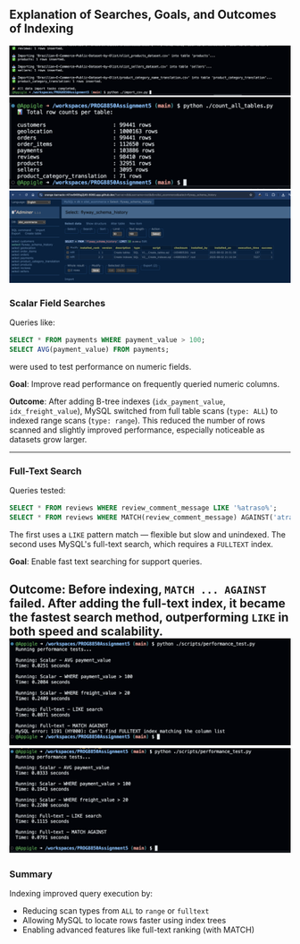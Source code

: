 
## Explanation of Searches, Goals, and Outcomes of Indexing
![import_csv_02](./screenshots/import_csv_02.png)
![data_count_by_table](./screenshots/data_count_by_table.png)
![flayway_sql_migration_v2](./screenshots/flayway_sql_migration_v2.png)

### Scalar Field Searches

Queries like:
```sql
SELECT * FROM payments WHERE payment_value > 100;
SELECT AVG(payment_value) FROM payments;
````

were used to test performance on numeric fields. 

**Goal**: Improve read performance on frequently queried numeric columns.

**Outcome**:
After adding B-tree indexes (`idx_payment_value`, `idx_freight_value`), MySQL switched from full table scans (`type: ALL`) to indexed range scans (`type: range`). This reduced the number of rows scanned and slightly improved performance, especially noticeable as datasets grow larger.

---

### Full-Text Search

Queries tested:

```sql
SELECT * FROM reviews WHERE review_comment_message LIKE '%atraso%';
SELECT * FROM reviews WHERE MATCH(review_comment_message) AGAINST('atraso entrega');
```

The first uses a `LIKE` pattern match — flexible but slow and unindexed. The second uses MySQL's full-text search, which requires a `FULLTEXT` index.

**Goal**: Enable fast text searching for support queries.

**Outcome**:
Before indexing, `MATCH ... AGAINST` failed. After adding the full-text index, it became the fastest search method, outperforming `LIKE` in both speed and scalability.
![performance_before_indexes](./screenshots/performance_before_indexes.png)
![performance_after_indexes](./screenshots/performance_after_indexes.png)
---

### Summary

Indexing improved query execution by:

* Reducing scan types from `ALL` to `range` or `fulltext`
* Allowing MySQL to locate rows faster using index trees
* Enabling advanced features like full-text ranking (with MATCH)
